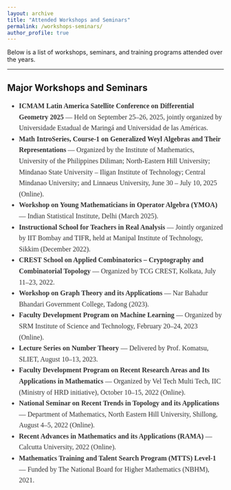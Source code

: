 ```yaml
---
layout: archive
title: "Attended Workshops and Seminars"
permalink: /workshops-seminars/
author_profile: true
---
```


Below is a list of workshops, seminars, and training programs attended over the years.

<hr>

## Major Workshops and Seminars

<div style="font-family: Georgia, serif; font-size: 16px; line-height: 1.6; color: #333;">
  <ul>
    <li><strong>ICMAM Latin America Satellite Conference on Differential Geometry 2025</strong> — Held on September 25–26, 2025, jointly organized by Universidade Estadual de Maringá and Universidad de las Américas.</li>
    <li><strong>Math IntroSeries, Course-1 on Generalized Weyl Algebras and Their Representations</strong> — Organized by the Institute of Mathematics, University of the Philippines Diliman; North-Eastern Hill University; Mindanao State University – Iligan Institute of Technology; Central Mindanao University; and Linnaeus University, June 30 – July 10, 2025 (Online).</li>
    <li><strong>Workshop on Young Mathematicians in Operator Algebra (YMOA)</strong> — Indian Statistical Institute, Delhi (March 2025).</li>
    <li><strong>Instructional School for Teachers in Real Analysis</strong> — Jointly organized by IIT Bombay and TIFR, held at Manipal Institute of Technology, Sikkim (December 2022).</li>
    <li><strong>CREST School on Applied Combinatorics – Cryptography and Combinatorial Topology</strong> — Organized by TCG CREST, Kolkata, July 11–23, 2022.</li>
    <li><strong>Workshop on Graph Theory and its Applications</strong> — Nar Bahadur Bhandari Government College, Tadong (2023).</li>
    <li><strong>Faculty Development Program on Machine Learning</strong> — Organized by SRM Institute of Science and Technology, February 20–24, 2023 (Online).</li>
    <li><strong>Lecture Series on Number Theory</strong> — Delivered by Prof. Komatsu, SLIET, August 10–13, 2023.</li>
    <li><strong>Faculty Development Program on Recent Research Areas and Its Applications in Mathematics</strong> — Organized by Vel Tech Multi Tech, IIC (Ministry of HRD initiative), October 10–15, 2022 (Online).</li>
    <li><strong>National Seminar on Recent Trends in Topology and its Applications</strong> — Department of Mathematics, North Eastern Hill University, Shillong, August 4–5, 2022 (Online).</li>
    <li><strong>Recent Advances in Mathematics and its Applications (RAMA)</strong> — Calcutta University, 2022 (Online).</li>
    <li><strong>Mathematics Training and Talent Search Program (MTTS) Level-1</strong> — Funded by The National Board for Higher Mathematics (NBHM), 2021.</li>
  </ul>
</div>
